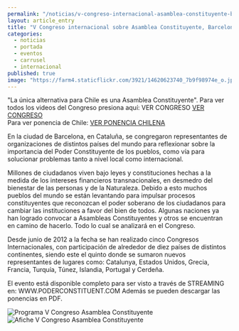 ```yaml
---
permalink: "/noticias/v-congreso-internacional-asamblea-constituyente-barcelona-2014.html"
layout: article_entry
title: "V Congreso internacional sobre Asamblea Constituyente, Barcelona 2014."
categories: 
  - noticias
  - portada
  - eventos
  - carrusel
  - internacional
published: true
image: "https://farm4.staticflickr.com/3921/14620623740_7b9f98974e_o.jpg"
---
```


"La única alternativa para Chile es una Asamblea Constituyente". 
Para ver todos los videos del Congreso presiona aquí: VER CONGRESO <a href="http://poderconstituent.com/poder_constituent/?page_id=135">VER CONGRESO</a>  
Para ver ponencia de Chile: <a href="http://bambuser.com/v/4791152">VER PONENCIA CHILENA</a>

En la ciudad de Barcelona, en Cataluña, se congregaron representantes de organizaciones de distintos países del mundo para reflexionar sobre la importancia del Poder Constituyente de los pueblos, como vía para solucionar problemas tanto a nivel local como internacional.

Millones de ciudadanos viven bajo leyes y constituciones hechas a la medida de los intereses financieros transnacionales, en desmedro del bienestar de las personas y de la Naturaleza. Debido a esto muchos pueblos del mundo se están levantando para impulsar procesos constituyentes que reconozcan el poder soberano de los ciudadanos para cambiar las instituciones a favor del bien de todos. Algunas naciones ya han logrado convocar a Asambleas Constituyentes y otros se encuentran en camino de hacerlo. Todo lo cual se analizará en el Congreso.

Desde junio de 2012 a la fecha se han realizado cinco Congresos Internacionales, con participación de alrededor de diez países de distintos continentes, siendo este el quinto donde se sumaron nuevos representantes de lugares como: Catalunya, Estados Unidos, Grecia, Francia, Turquía, Túnez, Islandia, Portugal y Cerdeña.

El evento está disponible completo para ser visto a través de STREAMING en: WWW.PODERCONSTITUENT.COM
Además se pueden descargar las ponencias en PDF.

<img src="http://www.asambleaconstituyentechile.cl/wp-content/uploads/2014/07/ProgramaW.jpg" alt="Programa V Congreso Asamblea Constituyente " class="img-responsive">

<img src="http://www.asambleaconstituyentechile.cl/wp-content/uploads/2014/07/CHILE-1-799x1024.jpg" alt="Afiche V Congreso Asamblea Constituyente" class="img-responsive">
